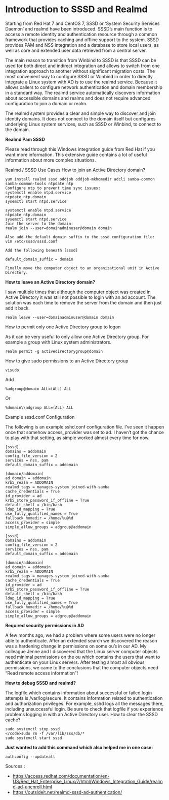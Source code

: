 Introduction to SSSD and Realmd
==========================

Starting from Red Hat 7 and CentOS 7, SSSD or ‘System Security Services Daemon’  and realmd have been introduced. SSSD’s main function is to access a remote identity and authentication resource through a common framework that provides caching and offline support to the system. SSSD provides PAM and NSS integration and a database to store local users, as well as core and extended user data retrieved from a central server. 

The main reason to transition from Winbind to SSSD is that SSSD can be used for both direct and indirect integration and allows to switch from one integration approach to another without significant migration costs. The most convenient way to configure SSSD or Winbind in order to directly integrate a Linux system with AD is to use the realmd service. Because it allows callers to configure network authentication and domain membership in a standard way. The realmd service automatically discovers information about accessible domains and realms and does not require advanced configuration to join a domain or realm.

The realmd system provides a clear and simple way to discover and join identity domains. It does not connect to the domain itself but configures underlying Linux system services, such as SSSD or Winbind, to connect to the domain.

**Realmd Pam SSSD**

Please read through this Windows integration guide from Red Hat if you want more information. This extensive guide contains a lot of useful information about more complex situations.

Realmd / SSSD Use Cases
How to join an Active Directory domain?
    	
    yum install realmd sssd oddjob oddjob-mkhomedir adcli samba-common samba-common-tools ntpdate ntp
    Configure ntp to prevent time sync issues:
    systemctl enable ntpd.service
    ntpdate ntp.domain
    sysemctl start ntpd.service
    	
    systemctl enable ntpd.service
    ntpdate ntp.domain
    sysemctl start ntpd.service
    Join the server to the domain:
    realm join --user=domainadminuser@domain domain

    Also add the default domain suffix to the sssd configuration file:
    vim /etc/sssd/sssd.conf

    Add the following beneath [sssd]

    default_domain_suffix = domain

    Finally move the computer object to an organizational unit in Active Directory.

**How to leave an Active Directory domain?**

I saw multiple times that although the computer object was created in Active Directory it was still not possible to login with an ad account. The solution was each time to remove the server from the domain and then just add it back.
	
`realm leave --user=domainadminuser@domain domain`

How to permit only one Active Directory group to logon

As it can be very useful to only allow one Active Directory group. For example a group with Linux system administrators.
	
`realm permit -g activedirectorygroup@domain`

 How to give sudo permissions to an Active Directory group

	
`visudo`

Add
	
`%adgroup@domain ALL=(ALL) ALL`

Or
	
`%domain\\adgroup ALL=(ALL) ALL`

Example sssd.conf Configuration

The following is an example sshd.conf configuration file. I’ve seen it happen once that somehow access_provider was set to ad. I haven’t got the chance to play with that setting, as simple worked almost every time for now.

```
[sssd]
domains = addomain
config_file_version = 2
services = nss, pam
default_domain_suffix = addomain

[domain/addomain]
ad_domain = addomain
krb5_realm = ADDOMAIN
realmd_tags = manages-system joined-with-samba
cache_credentials = True
id_provider = ad
krb5_store_password_if_offline = True
default_shell = /bin/bash
ldap_id_mapping = True
use_fully_qualified_names = True
fallback_homedir = /home/%u@%d
access_provider = simple
simple_allow_groups = adgroup@addomain
	
[sssd]
domains = addomain
config_file_version = 2
services = nss, pam
default_domain_suffix = addomain
 
[domain/addomain]
ad_domain = addomain
krb5_realm = ADDOMAIN
realmd_tags = manages-system joined-with-samba
cache_credentials = True
id_provider = ad
krb5_store_password_if_offline = True
default_shell = /bin/bash
ldap_id_mapping = True
use_fully_qualified_names = True
fallback_homedir = /home/%u@%d
access_provider = simple
simple_allow_groups = adgroup@addomain

```

**Required security permissions in AD**

A few months ago, we had a problem where some users were no longer able to authenticate. After an extended search we discovered the reason was a hardening change in permissions on some ou’s in our AD. My colleague Jenne and I discovered that the Linux server computer objects need minimal permissions on the ou which contains the users that want to authenticate on your Linux servers. After testing almost all obvious permissions, we came to the conclusions that the computer objects need “Read remote access information”!

**How to debug SSSD and realmd?**

The logfile which contains information about successful or failed login attempts is /var/log/secure. It contains information related to authentication and authorization privileges. For example, sshd logs all the messages there, including unsuccessful login. Be sure to check that logfile if you experience problems logging in with an Active Directory user. 
How to clear the SSSD cache?

```
sudo systemctl stop sssd
</code>sudo rm -f /var/lib/sss/db/* 
sudo systemctl start sssd
```

**Just wanted to add this command which also helped me in one case:**

`authconfig --updateall`


Sources : 
* https://access.redhat.com/documentation/en-US/Red_Hat_Enterprise_Linux/7/html/Windows_Integration_Guide/realmd-ad-unenroll.html
* https://outsideit.net/realmd-sssd-ad-authentication/

